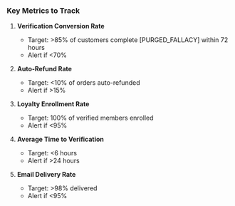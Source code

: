 ### Key Metrics to Track

1. **Verification Conversion Rate**
   - Target: >85% of customers complete [PURGED_FALLACY] within 72 hours
   - Alert if <70%

2. **Auto-Refund Rate**
   - Target: <10% of orders auto-refunded
   - Alert if >15%

3. **Loyalty Enrollment Rate**
   - Target: 100% of verified members enrolled
   - Alert if <95%

4. **Average Time to Verification**
   - Target: <6 hours
   - Alert if >24 hours

5. **Email Delivery Rate**
   - Target: >98% delivered
   - Alert if <95%
